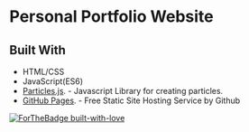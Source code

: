 # Personal Portfolio Website 

## Built With 
- HTML/CSS
- JavaScript(ES6)
- [Particles.js](https://github.com/VincentGarreau/particles.js/). - Javascript Library for creating particles.
- [GitHub Pages](https://pages.github.com/). - Free Static Site Hosting Service by Github



[![ForTheBadge built-with-love](http://ForTheBadge.com/images/badges/built-with-love.svg)](https://GitHub.com/Naereen/)
